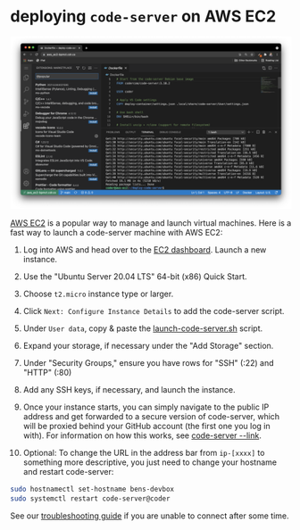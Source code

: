 # deploying `code-server` on AWS EC2

![code-server and AWS EC2](../img/code-server-aws-ec2.png)

[AWS EC2](https://aws.amazon.com/ec2/) is a popular way to manage and launch virtual machines. Here is a fast way to launch a code-server machine with AWS EC2:

1. Log into AWS and head over to the [EC2 dashboard](https://us-west-2.console.aws.amazon.com/ec2/v2/home?region=us-west-2). Launch a new instance.

2. Use the "Ubuntu Server 20.04 LTS" 64-bit (x86) Quick Start.

3. Choose `t2.micro` instance type or larger.

4. Click `Next: Configure Instance Details` to add the code-server script.

5. Under `User data`, copy & paste the [launch-code-server.sh](../deploy-vm/launch-code-server.sh) script.

6. Expand your storage, if necessary under the "Add Storage" section.

7. Under "Security Groups," ensure you have rows for "SSH" (:22) and "HTTP" (:80)

8. Add any SSH keys, if necessary, and launch the instance.

9. Once your instance starts, you can simply navigate to the public IP address and get forwarded to a secure version of code-server, which will be proxied behind your GitHub account (the first one you log in with). For information on how this works, see [code-server --link](https://github.com/cdr/code-server#cloud-program-%EF%B8%8F).

10. Optional: To change the URL in the address bar from `ip-[xxxx]` to something more descriptive, you just need to change your hostname and restart code-server:

```sh
sudo hostnamectl set-hostname bens-devbox
sudo systemctl restart code-server@coder
```

See our [troubleshooting guide](../deploy-vm#troubleshooting) if you are unable to connect after some time.

